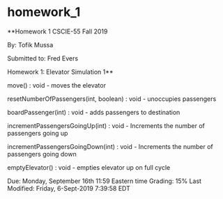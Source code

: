 # homework_1

**Homework 1 
CSCIE-55
Fall 2019

By: Tofik Mussa

Submitted to: Fred Evers

Homework 1: Elevator Simulation 1**


move() : void - moves the elevator

resetNumberOfPassengers(int, boolean) : void - unoccupies passengers

boardPassenger(int) : void - adds passengers to destination

incrementPassengersGoingUp(int) : void - Increments the number of passengers going up

incrementPassengersGoingDown(int) : void - Increments the number of passengers going down 

emptyElevator() : void - empties elevator up on full cycle

Due: Monday, September 16th 11:59 Eastern time
Grading: 15%
Last Modified: Friday, 6-Sept-2019 7:39:58 EDT

